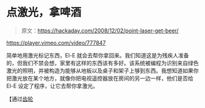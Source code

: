 # 点激光，拿啤酒

> 原文：<https://hackaday.com/2008/12/02/point-laser-get-beer/>

<https://player.vimeo.com/video/777847>

</div> <p>简单地用激光标记东西，El-E 就会去帮你拿回来。我们知道这是为残疾人准备的，但我们不禁会想，家里有这样的东西该有多好。该系统被编程为识别来自绿色激光的照明，并被构造为能够从地板以及桌子和架子上够到东西。我想知道如果你把激光放在某个地方，就像你把电视遥控器放在房间的另一边一样，他们是否给 El-E 设定了程序，让它去帮你拿激光。</p> <p>【通过<a href="http://www.gearlog.com/2008/12/ele_robot_fetches_anything_on.php" target="_blank">齿轮</a></p> </body> </html>